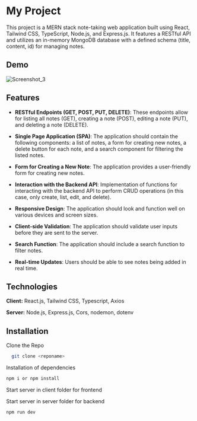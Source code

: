 # My Project

This project is a MERN stack note-taking web application built using React, Tailwind CSS, TypeScript, Node.js, and Express.js. It features a RESTful API and utilizes an in-memory MongoDB database with a defined schema (title, content, id) for managing notes.

## Demo

![Screenshot_3](https://github.com/xbringitback/simple-note/assets/128373175/ccc9a389-9885-42f4-b49c-82e7ad74d793)

## Features

- **RESTful Endpoints (GET, POST, PUT, DELETE)**: These endpoints allow for listing all notes (GET), creating a note (POST), editing a note (PUT), and deleting a note (DELETE).

- **Single Page Application (SPA)**: The application should contain the following components: a list of notes, a form for creating new notes, a delete button for each note, and a search component for filtering the listed notes.

- **Form for Creating a New Note**: The application provides a user-friendly form for creating new notes.

- **Interaction with the Backend API**: Implementation of functions for interacting with the backend API to perform CRUD operations (in this case, only create, list, edit, and delete).

- **Responsive Design**: The application should look and function well on various devices and screen sizes.

- **Client-side Validation**: The application should validate user inputs before they are sent to the server.

- **Search Function**: The application should include a search function to filter notes.

- **Real-time Updates**: Users should be able to see notes being added in real time.

## Technologies

**Client:** React.js, Tailwind CSS, Typescript, Axios

**Server:** Node.js, Express.js, Cors, nodemon, dotenv

## Installation

Clone the Repo

```bash
  git clone <reponame>
```

Installation of dependencies

```bash
npm i or npm install
```

Start server in client folder for frontend

Start server in server folder for backend

```bash
npm run dev
```
